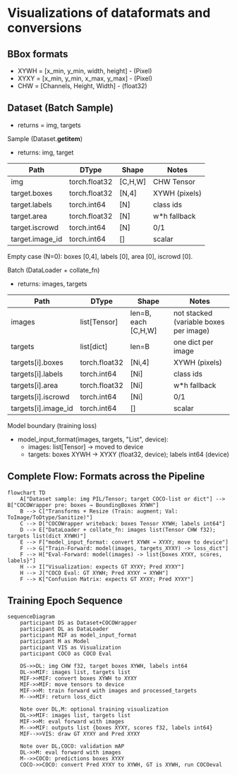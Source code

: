 # Visualizations of dataformats and conversions
## BBox formats
- XYWH = [x_min, y_min, width, height] - (Pixel)
- XYXY = [x_min, y_min, x_max, y_max] - (Pixel)
- CHW = [Channels, Height, Width] - (float32)

## Dataset (Batch Sample)
- returns = img, targets

Sample (Dataset.__getitem__)
- returns: img, target

| Path            | DType         | Shape   | Notes               |
|-----------------|---------------|---------|---------------------|
| img             | torch.float32 | [C,H,W] | CHW Tensor          |
| target.boxes    | torch.float32 | [N,4]   | XYWH (pixels)       |
| target.labels   | torch.int64   | [N]     | class ids           |
| target.area     | torch.float32 | [N]     | w*h fallback        |
| target.iscrowd  | torch.int64   | [N]     | 0/1                 |
| target.image_id | torch.int64   | []      | scalar              |

Empty case (N=0): boxes [0,4], labels [0], area [0], iscrowd [0].

Batch (DataLoader + collate_fn)
- returns: images, targets

| Path                 | DType          | Shape                 | Notes                                 |
|----------------------|----------------|-----------------------|---------------------------------------|
| images               | list[Tensor]   | len=B, each [C,H,W]   | not stacked (variable boxes per image)|
| targets              | list[dict]     | len=B                 | one dict per image                    |
| targets[i].boxes     | torch.float32  | [Ni,4]                | XYWH (pixels)                         |
| targets[i].labels    | torch.int64    | [Ni]                  | class ids                             |
| targets[i].area      | torch.float32  | [Ni]                  | w*h fallback                          |
| targets[i].iscrowd   | torch.int64    | [Ni]                  | 0/1                                   |
| targets[i].image_id  | torch.int64    | []                    | scalar                                |

Model boundary (training loss)
- model_input_format(images, targets, "List", device):
  - images: list[Tensor] -> moved to device
  - targets: boxes XYWH -> XYXY (float32, device); labels int64 (device)



## Complete Flow: Formats across the Pipeline

```mermaid
flowchart TD
    A["Dataset sample: img PIL/Tensor; target COCO-list or dict"] --> B["COCOWrapper pre: boxes → BoundingBoxes XYWH"]
    B --> C["Transforms + Resize (Train: augment; Val: ToImage/ToDtype/Sanitize)"]
    C --> D["COCOWrapper writeback: boxes Tensor XYWH; labels int64"]
    D --> E["DataLoader + collate_fn: images list(Tensor CHW f32); targets list(dict XYWH)"]
    E --> F["model_input_format: convert XYWH → XYXY; move to device"]
    F --> G["Train-Forward: model(images, targets_XYXY) -> loss_dict"]
    F --> H["Eval-Forward: model(images) -> list{boxes XYXY, scores, labels}"]
    H --> I["Visualization: expects GT XYXY; Pred XYXY"]
    H --> J["COCO Eval: GT XYWH; Pred XYXY → XYWH"]
    F --> K["Confusion Matrix: expects GT XYXY; Pred XYXY"]
```


## Training Epoch Sequence

```mermaid
sequenceDiagram
    participant DS as Dataset+COCOWrapper
    participant DL as DataLoader
    participant MIF as model_input_format
    participant M as Model
    participant VIS as Visualization
    participant COCO as COCO Eval

    DS->>DL: img CHW f32, target boxes XYWH, labels int64
    DL->>MIF: images list, targets list
    MIF->>MIF: convert boxes XYWH to XYXY
    MIF->>MIF: move tensors to device
    MIF->>M: train forward with images and processed_targets
    M-->>MIF: return loss_dict

    Note over DL,M: optional training visualization
    DL->>MIF: images list, targets list
    MIF->>M: eval forward with images
    M-->>MIF: outputs list {boxes XYXY, scores f32, labels int64}
    MIF-->>VIS: draw GT XYXY and Pred XYXY

    Note over DL,COCO: validation mAP
    DL->>M: eval forward with images
    M-->>COCO: predictions boxes XYXY
    COCO->>COCO: convert Pred XYXY to XYWH, GT is XYWH, run COCOeval
```
